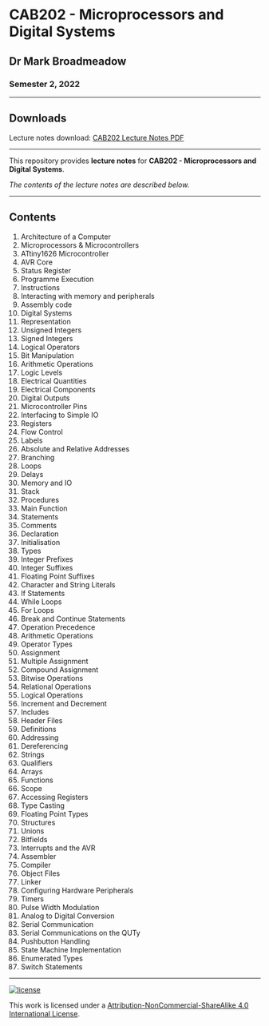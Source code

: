 # CAB202 - Microprocessors and Digital Systems

## Dr Mark Broadmeadow

### Semester 2, 2022

---

## Downloads

Lecture notes download: [CAB202 Lecture Notes PDF](https://www.github.com/Tarang74/CAB202/raw/main/CAB202%20Lecture%20Notes.pdf)

---

This repository provides **lecture notes** for **CAB202 - Microprocessors and Digital Systems**.

*The contents of the lecture notes are described below.*

---

## Contents

1. Architecture of a Computer
2. Microprocessors \& Microcontrollers
3. ATtiny1626 Microcontroller
4. AVR Core
5. Status Register
6. Programme Execution
7. Instructions
8. Interacting with memory and peripherals
9. Assembly code
10. Digital Systems
11. Representation
12. Unsigned Integers
13. Signed Integers
14. Logical Operators
15. Bit Manipulation
16. Arithmetic Operations
17. Logic Levels
18. Electrical Quantities
19. Electrical Components
20. Digital Outputs
21. Microcontroller Pins
22. Interfacing to Simple IO
23. Registers
24. Flow Control
25. Labels
26. Absolute and Relative Addresses
27. Branching
28. Loops
29. Delays
30. Memory and IO
31. Stack
32. Procedures
33. Main Function
34. Statements
35. Comments
36. Declaration
37. Initialisation
38. Types
39. Integer Prefixes
40. Integer Suffixes
41. Floating Point Suffixes
42. Character and String Literals
43. If Statements
44. While Loops
45. For Loops
46. Break and Continue Statements
47. Operation Precedence
48. Arithmetic Operations
49. Operator Types
50. Assignment
51. Multiple Assignment
52. Compound Assignment
53. Bitwise Operations
54. Relational Operations
55. Logical Operations
56. Increment and Decrement
57. Includes
58. Header Files
59. Definitions
60. Addressing
61. Dereferencing
62. Strings
63. Qualifiers
64. Arrays
65. Functions
66. Scope
67. Accessing Registers
68. Type Casting
69. Floating Point Types
70. Structures
71. Unions
72. Bitfields
73. Interrupts and the AVR
74. Assembler
75. Compiler
76. Object Files
77. Linker
78. Configuring Hardware Peripherals
79. Timers
80. Pulse Width Modulation
81. Analog to Digital Conversion
82. Serial Communication
83. Serial Communications on the QUTy
84. Pushbutton Handling
85. State Machine Implementation
86. Enumerated Types
87. Switch Statements

---

[![license](https://forthebadge.com/images/badges/cc-nc-sa.svg)](http://creativecommons.org/licenses/by-nc-sa/4.0/)

This work is licensed under a [Attribution-NonCommercial-ShareAlike 4.0 International License](http://creativecommons.org/licenses/by-nc-sa/4.0/).
